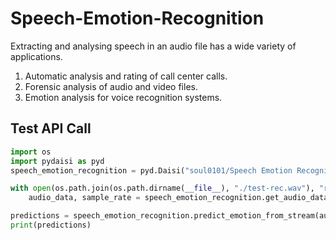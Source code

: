 # Speech-Emotion-Recognition

Extracting and analysing speech in an audio file has a wide variety of applications. 

1) Automatic analysis and rating of call center calls. 
2) Forensic analysis of audio and video files. 
3) Emotion analysis for voice recognition systems. 

## Test API Call
```python
import os
import pydaisi as pyd
speech_emotion_recognition = pyd.Daisi("soul0101/Speech Emotion Recognition")

with open(os.path.join(os.path.dirname(__file__), "./test-rec.wav"), "rb") as f:
    audio_data, sample_rate = speech_emotion_recognition.get_audio_data(f).value

predictions = speech_emotion_recognition.predict_emotion_from_stream(audio_data, sample_rate).value
print(predictions)
```
